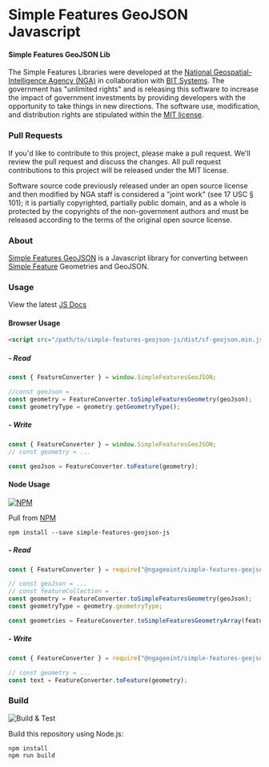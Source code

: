 # Simple Features GeoJSON Javascript

#### Simple Features GeoJSON Lib ####

The Simple Features Libraries were developed at the [National Geospatial-Intelligence Agency (NGA)](http://www.nga.mil/) in collaboration with [BIT Systems](https://www.caci.com/bit-systems/). The government has "unlimited rights" and is releasing this software to increase the impact of government investments by providing developers with the opportunity to take things in new directions. The software use, modification, and distribution rights are stipulated within the [MIT license](http://choosealicense.com/licenses/mit/).

### Pull Requests ###
If you'd like to contribute to this project, please make a pull request. We'll review the pull request and discuss the changes. All pull request contributions to this project will be released under the MIT license.

Software source code previously released under an open source license and then modified by NGA staff is considered a "joint work" (see 17 USC § 101); it is partially copyrighted, partially public domain, and as a whole is protected by the copyrights of the non-government authors and must be released according to the terms of the original open source license.

### About ###

[Simple Features GeoJSON](http://ngageoint.github.io/simple-features-geojson-js/) is a Javascript library for converting between [Simple Feature](https://github.com/ngageoint/simple-features-js) Geometries and GeoJSON.


### Usage ###

View the latest [JS Docs](http://ngageoint.github.io/simple-features-geojson-js)


#### Browser Usage ####
```html
<script src="/path/to/simple-features-geojson-js/dist/sf-geojson.min.js"></script>
```
##### - Read
```javascript
const { FeatureConverter } = window.SimpleFeaturesGeoJSON;

//const geoJson = ...
const geometry = FeatureConverter.toSimpleFeaturesGeometry(geoJson);
const geometryType = geometry.getGeometryType();
```
##### - Write
```javascript
const { FeatureConverter } = window.SimpleFeaturesGeoJSON;
// const geometry = ...

const geoJson = FeatureConverter.toFeature(geometry);
```

#### Node Usage ####
[![NPM](https://img.shields.io/npm/v/@ngageoint/simple-features-geojson-js.svg)](https://www.npmjs.com/package/@ngageoint/simple-features-geojson-js)

Pull from [NPM](https://www.npmjs.com/package/@ngageoint/simple-features-geojson-js)

```install
npm install --save simple-features-geojson-js
```
##### - Read
```javascript
const { FeatureConverter } = require("@ngageoint/simple-features-geojson-js");

// const geoJson = ...
// const featureCollection = ...
const geometry = FeatureConverter.toSimpleFeaturesGeometry(geoJson);
const geometryType = geometry.geometryType;

const geometries = FeatureConverter.toSimpleFeaturesGeometryArray(featureCollection);

```
##### - Write
```javascript
const { FeatureConverter } = require("@ngageoint/simple-features-geojson-js");

// const geometry = ...
const text = FeatureConverter.toFeature(geometry);
```

### Build ###

![Build & Test](https://github.com/ngageoint/simple-features-geojson-js/actions/workflows/run-tests.yml/badge.svg)

Build this repository using Node.js:
   
    npm install
    npm run build
